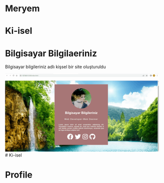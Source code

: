 # Meryem
# Ki-isel
<h1>Bilgisayar Bilgilaeriniz</h1>
<p>Bilgisayar bilgileriniz adlı kişsel bir site oluşturuldu</P>

![](kişisel.gif)# Ki-isel

# Profile

